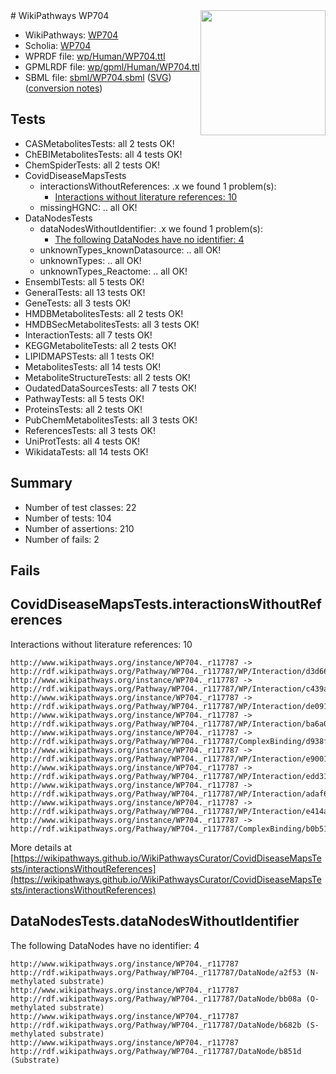<img style="float: right; width: 200px" src="../logo.png" />
# WikiPathways WP704

* WikiPathways: [WP704](https://identifiers.org/wikipathways:WP704)
* Scholia: [WP704](https://scholia.toolforge.org/wikipathways/WP704)
* WPRDF file: [wp/Human/WP704.ttl](../wp/Human/WP704.ttl)
* GPMLRDF file: [wp/gpml/Human/WP704.ttl](../wp/gpml/Human/WP704.ttl)
* SBML file: [sbml/WP704.sbml](../sbml/WP704.sbml) ([SVG](../sbml/WP704.svg)) ([conversion notes](../sbml/WP704.txt))

## Tests
* CASMetabolitesTests: all 2 tests OK!
* ChEBIMetabolitesTests: all 4 tests OK!
* ChemSpiderTests: all 2 tests OK!
* CovidDiseaseMapsTests
    * interactionsWithoutReferences: .x we found 1 problem(s):
        * [Interactions without literature references: 10](#9701cce1)
    * missingHGNC: .. all OK!
* DataNodesTests
    * dataNodesWithoutIdentifier: .x we found 1 problem(s):
        * [The following DataNodes have no identifier: 4](#d2d32fa3)
    * unknownTypes_knownDatasource: .. all OK!
    * unknownTypes: .. all OK!
    * unknownTypes_Reactome: .. all OK!
* EnsemblTests: all 5 tests OK!
* GeneralTests: all 13 tests OK!
* GeneTests: all 3 tests OK!
* HMDBMetabolitesTests: all 2 tests OK!
* HMDBSecMetabolitesTests: all 3 tests OK!
* InteractionTests: all 7 tests OK!
* KEGGMetaboliteTests: all 2 tests OK!
* LIPIDMAPSTests: all 1 tests OK!
* MetabolitesTests: all 14 tests OK!
* MetaboliteStructureTests: all 2 tests OK!
* OudatedDataSourcesTests: all 7 tests OK!
* PathwayTests: all 5 tests OK!
* ProteinsTests: all 2 tests OK!
* PubChemMetabolitesTests: all 3 tests OK!
* ReferencesTests: all 3 tests OK!
* UniProtTests: all 4 tests OK!
* WikidataTests: all 14 tests OK!


## Summary

* Number of test classes: 22
* Number of tests: 104
* Number of assertions: 210
* Number of fails: 2

## Fails

<a name="9701cce1" />

## CovidDiseaseMapsTests.interactionsWithoutReferences

Interactions without literature references: 10
```
http://www.wikipathways.org/instance/WP704._r117787 -> http://rdf.wikipathways.org/Pathway/WP704._r117787/WP/Interaction/d3d66
http://www.wikipathways.org/instance/WP704._r117787 -> http://rdf.wikipathways.org/Pathway/WP704._r117787/WP/Interaction/c439a
http://www.wikipathways.org/instance/WP704._r117787 -> http://rdf.wikipathways.org/Pathway/WP704._r117787/WP/Interaction/de091
http://www.wikipathways.org/instance/WP704._r117787 -> http://rdf.wikipathways.org/Pathway/WP704._r117787/WP/Interaction/ba6a0
http://www.wikipathways.org/instance/WP704._r117787 -> http://rdf.wikipathways.org/Pathway/WP704._r117787/ComplexBinding/d938f
http://www.wikipathways.org/instance/WP704._r117787 -> http://rdf.wikipathways.org/Pathway/WP704._r117787/WP/Interaction/e9001
http://www.wikipathways.org/instance/WP704._r117787 -> http://rdf.wikipathways.org/Pathway/WP704._r117787/WP/Interaction/edd31
http://www.wikipathways.org/instance/WP704._r117787 -> http://rdf.wikipathways.org/Pathway/WP704._r117787/WP/Interaction/adaf6
http://www.wikipathways.org/instance/WP704._r117787 -> http://rdf.wikipathways.org/Pathway/WP704._r117787/WP/Interaction/e414a
http://www.wikipathways.org/instance/WP704._r117787 -> http://rdf.wikipathways.org/Pathway/WP704._r117787/ComplexBinding/b0b51
```

More details at [https://wikipathways.github.io/WikiPathwaysCurator/CovidDiseaseMapsTests/interactionsWithoutReferences](https://wikipathways.github.io/WikiPathwaysCurator/CovidDiseaseMapsTests/interactionsWithoutReferences)

<a name="d2d32fa3" />

## DataNodesTests.dataNodesWithoutIdentifier

The following DataNodes have no identifier: 4
```
http://www.wikipathways.org/instance/WP704._r117787 http://rdf.wikipathways.org/Pathway/WP704._r117787/DataNode/a2f53 (N-methylated substrate)
http://www.wikipathways.org/instance/WP704._r117787 http://rdf.wikipathways.org/Pathway/WP704._r117787/DataNode/bb08a (O-methylated substrate)
http://www.wikipathways.org/instance/WP704._r117787 http://rdf.wikipathways.org/Pathway/WP704._r117787/DataNode/b682b (S-methylated substrate)
http://www.wikipathways.org/instance/WP704._r117787 http://rdf.wikipathways.org/Pathway/WP704._r117787/DataNode/b851d (Substrate)
```


